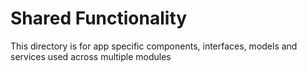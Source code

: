 # Shared Functionality

This directory is for app specific components, interfaces, models and services used across multiple modules
